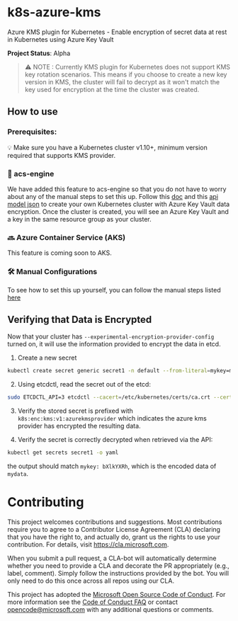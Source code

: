 # k8s-azure-kms #

Azure KMS plugin for Kubernetes - Enable encryption of secret data at rest in Kubernetes using Azure Key Vault

**Project Status**: Alpha

>  ⚠️  NOTE : Currently KMS plugin for Kubernetes does not support KMS key rotation scenarios. This means if you choose to create a new key version in KMS, the cluster will fail to decrypt as it won't match the key used for encryption at the time the cluster was created.

## How to use ##

### Prerequisites: ### 

💡 Make sure you have a Kubernetes cluster v1.10+, minimum version required that supports KMS provider.

### 🎁 acs-engine ###
We have added this feature to acs-engine so that you do not have to worry about any of the manual steps to set this up. Follow this [doc](https://github.com/Azure/acs-engine/blob/master/docs/kubernetes/features.md#azure-key-vault-data-encryption) and this [api model json](https://github.com/Azure/acs-engine/blob/master/examples/kubernetes-config/kubernetes-keyvault-encryption.json) to create your own Kubernetes cluster with Azure Key Vault data encryption. Once the cluster is created, you will see an Azure Key Vault and a key in the same resource group as your cluster. 

### 🔜 Azure Container Service (AKS) ###
This feature is coming soon to AKS.

### 🛠 Manual Configurations ###

To see how to set this up yourself, you can follow the manual steps listed [here](./manual-install.md)

## Verifying that Data is Encrypted ##

Now that your cluster has `--experimental-encryption-provider-config` turned on, it will use the information provided to encrypt the data in etcd. 

1. Create a new secret

```bash
kubectl create secret generic secret1 -n default --from-literal=mykey=mydata
```

2. Using etcdctl, read the secret out of the etcd:

```bash
sudo ETCDCTL_API=3 etcdctl --cacert=/etc/kubernetes/certs/ca.crt --cert=/etc/kubernetes/certs/etcdclient.crt --key=/etc/kubernetes/certs/etcdclient.key get /registry/secrets/default/secret1
```

3. Verify the stored secret is prefixed with `k8s:enc:kms:v1:azurekmsprovider` which indicates the azure kms provider has encrypted the resulting data.

4. Verify the secret is correctly decrypted when retrieved via the API:

```bash
kubectl get secrets secret1 -o yaml
```
the output should match `mykey: bXlkYXRh`, which is the encoded data of `mydata`. 


# Contributing

This project welcomes contributions and suggestions.  Most contributions require you to agree to a
Contributor License Agreement (CLA) declaring that you have the right to, and actually do, grant us
the rights to use your contribution. For details, visit https://cla.microsoft.com.

When you submit a pull request, a CLA-bot will automatically determine whether you need to provide
a CLA and decorate the PR appropriately (e.g., label, comment). Simply follow the instructions
provided by the bot. You will only need to do this once across all repos using our CLA.

This project has adopted the [Microsoft Open Source Code of Conduct](https://opensource.microsoft.com/codeofconduct/).
For more information see the [Code of Conduct FAQ](https://opensource.microsoft.com/codeofconduct/faq/) or
contact [opencode@microsoft.com](mailto:opencode@microsoft.com) with any additional questions or comments.



